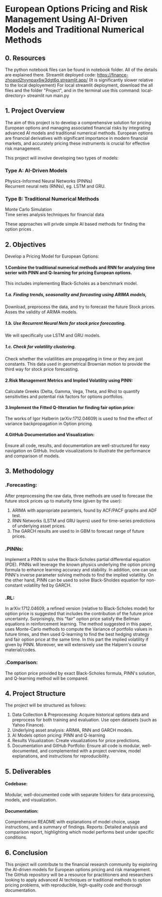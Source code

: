 # European Options Pricing and Risk Management Using AI-Driven Models and Traditional Numerical Methods

## 0. Resources

The python notebook files can be found in notebook folder. All of the details are explained there.
Streamlit deployed code: https://finance-zhoaxd2tyvnpax6w3dgt6q.streamlit.app/  (It is significantly slower relative to the local deployement)
For local streamlit deployment, download the all files and the folder "Project", and in the terminal use this command:  local-directory> streamlit run main.py  

## 1. Project Overview

The aim of this project is to develop a comprehensive solution for pricing European options and managing associated financial risks by integrating advanced AI models and traditional numerical methods. European options are financial derivatives with significant importance in modern financial markets, and accurately pricing these instruments is crucial for effective risk management.

This project will involve developing two types of models:

### Type A: AI-Driven Models <br />
  Physics-Informed Neural Networks (PINNs) <br />
  Recurrent neural nets (RNNs), eg. LSTM and GRU. <br />

### Type B: Traditional Numerical Methods <br />
  Monte Carlo Simulation<br />
  Time series analysis techniques for financial data<br />
  
These approaches will privde simple AI based methods for finding the option prices .

## 2. Objectives

Develop a Pricing Model for European Options: 

#### 1.Combine the traditional numerical methods and RNN for analyzing time serier with PINN and Q-learning for pricing European options. 
This includes implementing Black-Scholes as a benchmark model. <br />
##### 1.a. Finding trends, seasonality and forcasting using ARIMA models,
Download, preprocess the data, and try to forecast the future Stock prices. Asses the validity of ARIMA models. <br />
##### 1.b. Use Recurrent Neural Nets for stock price forecasting.
We will specifically use LSTM and GRU models.
##### 1.c. Check for volatility clustering.
Check whether the volatilities are propagating in time or they are just constants. This data used in geometrical Brownian motion to provide the third way for stock price forecasting. <br />
#### 2.Risk Management Metrics and Implied Volatility using PINN: 
Calculate Greeks (Delta, Gamma, Vega, Theta, and Rho) to quantify sensitivities and potential risk factors for options portfolios. <br />
#### 3.Implement the Fitted Q-Itteration for finding fair option price: 
The works of Igor Halberin (arXiv:1712.04609) is used to find the effect of variance backpropagation in Option pricing. <br/>
#### 4.GitHub Documentation and Visualization: <br />
Ensure all code, results, and documentation are well-structured for easy navigation on GitHub. Include visualizations to illustrate the performance and comparison of models.

## 3. Methodology

### .Forecasting:
After preprocessing the raw data, three methods are used to forecase the future stock prices up to maturity time (given by the user):
1. ARIMA with appropriate paramters, found by ACF/PACF graphs and ADF test.
2. RNN Networks (LSTM and GRU layers) used for time-series predictions of underlying asset prices.
3. The GARCH results are used to in GBM to forecast range of future prices.

### .PINNs: 
Implement a PINN to solve the Black-Scholes partial differential equation (PDE). PINNs will leverage the known physics underlying the option pricing formula to enhance learning accuracy and stability. In addition, one can use PINN's inverse parameter solving methods to find the implied volatility. On the other hand, PINN can be used to solve Black-Sholdes equation for non-constant volatility fed by GARCH. <br />

### .RL:
In arXiv:1712.04609, a refined version (relative to Black-Scholes model) for option price is suggested that includes the contribution of the future price uncertainty. Surprisingly, this "fair" option price satisfy the Bellman equations in reinforcement learning. The method suggested in this paper, uses Monte-Carlo methods to compute the Variance of portfolio values in future times, and then used Q-learning to find the best hedging strategy and fair option price at the same time. In this part the implied volatility if given by PINN. Moreover, we will extensively use the Halpern's course material/codes.

### .Comparison:
The option price provided by exact Black-Scholes formula, PINN's solution, and Q-learning method will be compared.

## 4. Project Structure

The project will be structured as follows:

1. Data Collection & Preprocessing: Acquire historical options data and preprocess for both training and evaluation. Use open datasets (such as Yahoo Finance).
2. Underlying asset analysis: ARIMA, RNN and GARCH models.
3. AI Models option pricing: PINN and Q-learning
4. Results Visualization: Create visualizations for price predictions.
5. Documentation and GitHub Portfolio: Ensure all code is modular, well-documented, and complemented with a project overview, model explanations, and instructions for reproducibility.



## 5. Deliverables

#### Codebase: 
Modular, well-documented code with separate folders for data processing, models, and visualization.
#### Documentation: 
Comprehensive README with explanations of model choice, usage instructions, and a summary of findings.
Reports: Detailed analysis and comparison report, highlighting which model performs best under specific conditions.

## 6. Conclusion

This project will contribute to the financial research community by exploring the AI-driven models for European options pricing and risk management. The GitHub repository will be a resource for practitioners and researchers looking to apply advanced AI techniques or traditional methods to option pricing problems, with reproducible, high-quality code and thorough documentation.

